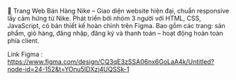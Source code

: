 🛒 Trang Web Bán Hàng Nike – Giao diện website hiện đại, chuẩn responsive lấy cảm hứng từ Nike.
Phát triển bởi nhóm 3 người với HTML, CSS, JavaScript, có bản thiết kế hoàn chỉnh trên Figma.
Bao gồm các trang: sản phẩm, giỏ hàng, đăng nhập, đăng ký và thanh toán – hoạt động hoàn toàn phía client.

Link Figma : https://www.figma.com/design/CQ3qE3zSSA06nx6GoLaA4k/Untitled?node-id=24-152&t=YOnu5IDXzj4UQSSk-1
